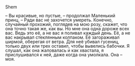 # Shem
<!DOCTYPE html>
<html lang="ru">
    <head>
<meta charset="utf-8">
<title>Nero block</title>
<style type="text/css">
*{
    padding: 0;
    margin: 0;
    border: 0;
}
*,*:before,*:after{
-moz-box-sizing: border-box;
-webkit-box-sizing: border-box;
box-sizing: border-box;
}
:focus, :active {outline: none;}
a:focus, a:active {outline: none;}
nav, header, footer, aside {display: block;}
html, body {
    height: 100%;
    width: 100%;
    font-size: 100%;
    line-height: 1;
    font-size: 14px;
    -ms-text-size-adjust: 100%;
    -moz-text-size-adjust: 100%;
    -webkit-text-size-adjust: 100%;
    }
    input, button, textarea {font-family: inherit;}
    input::-ms-clear {display: none;}
    button {cursor: pointer;}
    button::-moz-focus-inner {padding: 0; border: 0;}
    a, a:visited {text-decoration: none;}
    a:hover {text-decoration: none;}
    ul, li {list-style: none;}
    img {vertical-align: top;}
h1, h2, h3, h4, h5, h6 {font-size: inherit; font-weight: 400;}

.block {
border: black solid 3px;
border-radius: 20px;
margin: 30px 30px 0 20px;
padding: 50% 10% 50% 10%;
max-width: 1000px;
background-image: url(https://cs8.pikabu.ru/post_img/big/2016/05/03/0/1462224311122833219.jpg);
background-repeat: no-repeat;
background-position: center;
background-size: cover;
color: rgba(243, 109, 20, 0.5);
text-align: justify;
}
</style>
</head>
<body>
    <div class="block">– Вы красивые, но пустые, – продолжал Маленький принц. – Ради вас не захочется умереть. Конечно, случайный прохожий, поглядев на мою розу, скажет, что она точно такая же, как вы. Но мне она одна дороже всех вас. Ведь это её, а не вас я поливал каждый день. Её, а не вас накрывал стеклянным колпаком. Её загораживал ширмой, оберегая от ветра. Для неё убивал гусениц, только двух или трех оставил, чтобы вывелись бабочки. Я слушал, как она жаловалась и как хвастала, я прислушивался к ней, даже когда она умолкала. Она – моя.</div>
</body>
